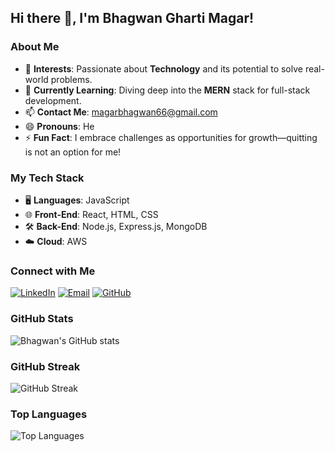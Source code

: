 ## Hi there 👋, I'm **Bhagwan Gharti Magar!**

### About Me
- 👀 **Interests**: Passionate about **Technology** and its potential to solve real-world problems.
- 🌱 **Currently Learning**: Diving deep into the **MERN** stack for full-stack development.
- 📫 **Contact Me**: [magarbhagwan66@gmail.com](mailto:magarbhagwan66@gmail.com)
- 😄 **Pronouns**: He
- ⚡ **Fun Fact**: I embrace challenges as opportunities for growth—quitting is not an option for me!

### My Tech Stack
- 🖥 **Languages**: JavaScript
- 🌐 **Front-End**: React, HTML, CSS
- 🛠 **Back-End**: Node.js, Express.js, MongoDB
- ☁️ **Cloud**: AWS

### Connect with Me
[![LinkedIn](https://img.shields.io/badge/LinkedIn-Profile-blue?style=for-the-badge&logo=LinkedIn&logoColor=white)](https://www.linkedin.com/in/bhagwan-gharti-magar-5762901a5) 
[![Email](https://img.shields.io/badge/Email-magarbhagwan66@gmail.com-red?style=for-the-badge)](mailto:magarbhagwan66@gmail.com)
[![GitHub](https://img.shields.io/badge/GitHub-Profile-black?style=for-the-badge&logo=GitHub&logoColor=white)](https://github.com/Bhagwan06)

### GitHub Stats
![Bhagwan's GitHub stats](https://github-readme-stats.vercel.app/api?username=Bhagwan06&show_icons=true&theme=radical)

### GitHub Streak
![GitHub Streak](https://github-readme-streak-stats.herokuapp.com/?user=Bhagwan06&theme=radical)

### Top Languages
![Top Languages](https://github-readme-stats.vercel.app/api/top-langs/?username=Bhagwan06&layout=compact&theme=radical)


